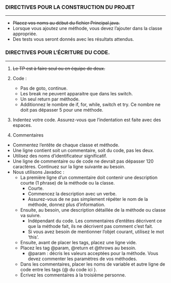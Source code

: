 ### DIRECTIVES POUR LA CONSTRUCTION DU PROJET

---

* ~~Placez vos noms au début du fichier Principal.java.~~
* Lorsque vous ajoutez une méthode, vous devez l’ajouter dans la classe appropriée.
* Des tests vous seront donnés avec les résultats attendus.

### DIRECTIVES POUR L’ÉCRITURE DU CODE.

---

1. ~~Le TP est à faire seul ou en équipe de deux.~~
2. Code :
    + Pas de goto, continue.
    + Les break ne peuvent apparaitre que dans les switch.
    + Un seul return par méthode.
    + Additionnez le nombre de if, for, while, switch et try. Ce nombre ne doit pas dépasser 5 pour une méthode.
        
3. Indentez votre code. Assurez-vous que l’indentation est faite avec des espaces.
4. Commentaires
* Commentez l’entête de chaque classe et méthode.
* Une ligne contient soit un commentaire, soit du code, pas les deux.
* Utilisez des noms d’identificateur significatif.
* Une ligne de commentaire ou de code ne devrait pas dépasser 120 caractères. Continuez
sur la ligne suivante au besoin.
* Nous utilisons Javadoc :
   - La première ligne d’un commentaire doit contenir une description courte (1 phrase)
      de la méthode ou la classe.
      + Courte.
      + Commencez la description avec un verbe.
      + Assurez-vous de ne pas simplement répéter le nom de la méthode, donnez
         plus d’information.
   - Ensuite, au besoin, une description détaillée de la méthode ou classe va suivre.
      + Indépendant du code. Les commentaires d’entêtes décrivent ce que la
         méthode fait, ils ne décrivent pas comment c’est fait.
      + Si vous avez besoin de mentionner l’objet courant, utilisez le mot ‘this’.
   - Ensuite, avant de placer les tags, placez une ligne vide.
   - Placez les tag @param, @return et @throws au besoin.
      + @param : décris les valeurs acceptées pour la méthode. Vous devez
         commenter les paramètres de vos méthodes.
   - Dans les commentaires, placer les noms de variable et autre ligne de code entre les
      tags {@ du code ici }.
   - Écrivez les commentaires à la troisième personne.